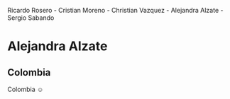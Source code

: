 Ricardo Rosero - Cristian Moreno - Christian Vazquez - Alejandra Alzate - Sergio Sabando
# **Alejandra Alzate**
## Colombia
Colombia :relaxed:
